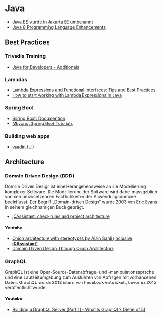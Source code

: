 # Java

- <a target="_blank" href="https://blog.oio.de/2018/03/22/java-ee-wurde-in-jakarta-ee-umbenannt/">Java EE wurde in Jakarta EE umbenannt</a>
- <a target="_blank" href="https://docs.oracle.com/javase/8/docs/technotes/guides/language/enhancements.html">Java 8 Programming Language Enhancements</a>

## Best Practices

### Trivadis Training

- <a target="_blank" href="file:///C:/workspace/projects/tvd/markdowns/tvdTraining/ad-java-b.md">Java for Developers - Additionals</a>

### Lambdas

- <a target="_blank" href="https://www.baeldung.com/java-8-lambda-expressions-tips">Lambda Expressions and Functional Interfaces: Tips and Best Practices</a>
- <a target="_blank" href="https://medium.freecodecamp.org/learn-these-4-things-and-working-with-lambda-expressions-b0ab36e0fffc">How to start working with Lambda Expressions in Java</a>

### Spring Boot

- <a href="http://spring.io/projects/spring-boot" target="_blank">Spring Boot: Documention</a>
- <a target="_blank" href="http://www.mkyong.com/tutorials/spring-boot-tutorials/">Mkyong: Spring Boot Tutorials</a>

### Building web apps

- <a href="https://vaadin.com/" target="_blank">vaadin (UI)</a>

## Architecture

### Domain Driven Design (DDD)

Domain Driven Design ist eine Herangehensweise an die Modellierung komplexer Software. Die Modellierung der Software wird dabei massgeblich von den umzusetzenden Fachlichkeiten der Anwendungsdomäne beeinflusst. Der Begriff „Domain-driven Design“ wurde 2003 von Eric Evans in seinem gleichnamigen Buch geprägt.

- <a href="https://jqassistant.org/" target="_blank">jQAssistant: check rules and project architecture</a>

#### Youtube

- <a href="https://www.youtube.com/watch?v=XOyyLwyrBQU" target="_blank">Onion architecture with stereotypes by Alain Sahli (inclusive **jQAssistant**)</a>
- <a href="https://www.youtube.com/watch?v=pL9XeNjy_z4" target="_blank">Domain Driven Design Through Onion Architecture</a>

### GraphQL

GraphQL ist eine Open-Source-Datenabfrage- und -manipulationssprache und eine Laufzeitumgebung zum Ausführen von Abfragen mit vorhandenen Daten. GraphQL wurde 2012 intern von Facebook entwickelt, bevor es 2015 veröffentlicht wurde.

#### Youtube

- <a href="https://www.youtube.com/watch?v=PEcJxkylcRM" target="_blank">Building a GraphQL Server [Part 1] - What Is GraphQL? (Serie of 5)</a>
